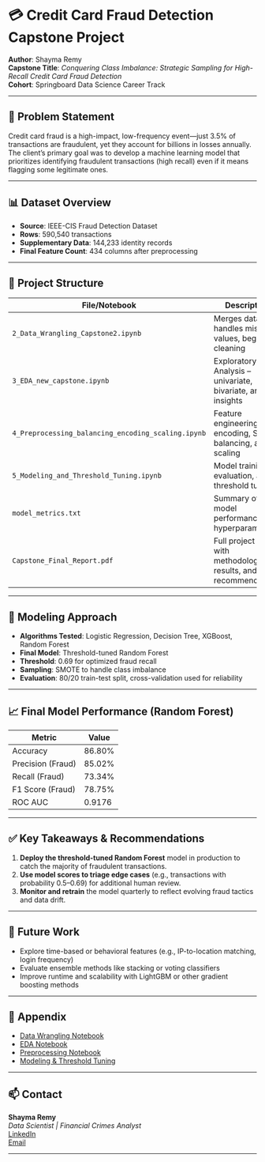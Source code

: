 # 💳 Credit Card Fraud Detection Capstone Project

**Author**: Shayma Remy  
**Capstone Title**: *Conquering Class Imbalance: Strategic Sampling for High-Recall Credit Card Fraud Detection*  
**Cohort**: Springboard Data Science Career Track  

---

## 🧠 Problem Statement

Credit card fraud is a high-impact, low-frequency event—just 3.5% of transactions are fraudulent, yet they account for billions in losses annually. The client’s primary goal was to develop a machine learning model that prioritizes identifying fraudulent transactions (high recall) even if it means flagging some legitimate ones.

---

## 📊 Dataset Overview

- **Source**: IEEE-CIS Fraud Detection Dataset  
- **Rows**: 590,540 transactions  
- **Supplementary Data**: 144,233 identity records  
- **Final Feature Count**: 434 columns after preprocessing

---

## 🔧 Project Structure

| File/Notebook | Description |
|---------------|-------------|
| `2_Data_Wrangling_Capstone2.ipynb` | Merges datasets, handles missing values, begins cleaning |
| `3_EDA_new_capstone.ipynb` | Exploratory Data Analysis – univariate, bivariate, and insights |
| `4_Preprocessing_balancing_encoding_scaling.ipynb` | Feature engineering, encoding, SMOTE balancing, and scaling |
| `5_Modeling_and_Threshold_Tuning.ipynb` | Model training, evaluation, and threshold tuning |
| `model_metrics.txt` | Summary of final model performance and hyperparameters |
| `Capstone_Final_Report.pdf` | Full project report with methodology, results, and recommendations |

---

## 🧪 Modeling Approach

- **Algorithms Tested**: Logistic Regression, Decision Tree, XGBoost, Random Forest  
- **Final Model**: Threshold-tuned Random Forest  
- **Threshold**: 0.69 for optimized fraud recall  
- **Sampling**: SMOTE to handle class imbalance  
- **Evaluation**: 80/20 train-test split, cross-validation used for reliability

---

## 📈 Final Model Performance (Random Forest)

| Metric | Value |
|--------|-------|
| Accuracy | 86.80% |
| Precision (Fraud) | 85.02% |
| Recall (Fraud) | 73.34% |
| F1 Score (Fraud) | 78.75% |
| ROC AUC | 0.9176 |

---

## ✅ Key Takeaways & Recommendations

1. **Deploy the threshold-tuned Random Forest** model in production to catch the majority of fraudulent transactions.
2. **Use model scores to triage edge cases** (e.g., transactions with probability 0.5–0.69) for additional human review.
3. **Monitor and retrain** the model quarterly to reflect evolving fraud tactics and data drift.

---

## 🔮 Future Work

- Explore time-based or behavioral features (e.g., IP-to-location matching, login frequency)
- Evaluate ensemble methods like stacking or voting classifiers
- Improve runtime and scalability with LightGBM or other gradient boosting methods

---

## 📎 Appendix

- [Data Wrangling Notebook](https://github.com/Shaymaxo/Capstone-2-Springboard/blob/main/2_Data_Wrangling_Capstone2.ipynb)  
- [EDA Notebook](https://github.com/Shaymaxo/Capstone-2-Springboard/blob/main/3_EDA_new_capstone.ipynb)  
- [Preprocessing Notebook](https://github.com/Shaymaxo/Capstone-2-Springboard/blob/main/4_Preprocessing_balancing_encoding_scaling.ipynb)  
- [Modeling & Threshold Tuning](https://github.com/Shaymaxo/Capstone-2-Springboard/blob/main/5_Modeling_and_Threshold_Tuning.ipynb)

---

## 📫 Contact

**Shayma Remy**  
*Data Scientist | Financial Crimes Analyst*  
[LinkedIn](https://www.linkedin.com/in/shayma-remy)  
[Email](mailto:shayma.remy@gmail.com)

---
